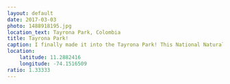```yaml
---
layout: default
date: 2017-03-03
photo: 1488918195.jpg
location_text: Tayrona Park, Colombia
title: Tayrona Park!
caption: I finally made it into the Tayrona Park! This National Natural Park is definitely an amazing place between mountains and ocean.
location:
    latitude: 11.2882416
    longitude: -74.1516509
ratio: 1.33333
---
```

